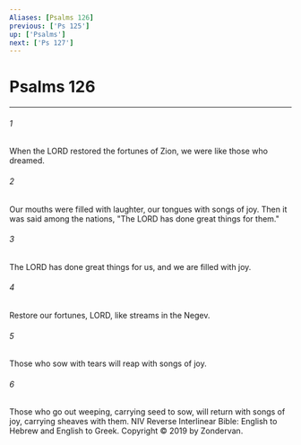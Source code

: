 ```yaml
---
Aliases: [Psalms 126]
previous: ['Ps 125']
up: ['Psalms']
next: ['Ps 127']
---
```

# Psalms 126

***


###### 1 
When the LORD restored the fortunes of Zion, we were like those who dreamed. 

###### 2 
Our mouths were filled with laughter, our tongues with songs of joy. Then it was said among the nations, "The LORD has done great things for them." 

###### 3 
The LORD has done great things for us, and we are filled with joy. 

###### 4 
Restore our fortunes, LORD, like streams in the Negev. 

###### 5 
Those who sow with tears will reap with songs of joy. 

###### 6 
Those who go out weeping, carrying seed to sow, will return with songs of joy, carrying sheaves with them. NIV Reverse Interlinear Bible: English to Hebrew and English to Greek. Copyright © 2019 by Zondervan.
